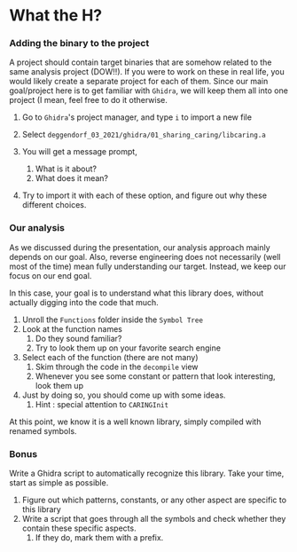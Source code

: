 # What the H?

### Adding the binary to the project

A project should contain target binaries that are somehow related to the same analysis project (DOW!!). If you were to work on these in real life, you would likely create a separate project for each of them. Since our main goal/project here is to get familiar with `Ghidra`, we will keep them all into one project (I mean, feel free to do it otherwise.

1. Go to `Ghidra`'s project manager, and type `i` to import a new file
2. Select `deggendorf_03_2021/ghidra/01_sharing_caring/libcaring.a`
3. You will get a message prompt,
	1. What is it about?
	2. What does it mean?

4. Try to import it with each of these option, and figure out why these different choices.


### Our analysis

As we discussed during the presentation, our analysis approach mainly depends on our goal. Also, reverse engineering does not necessarily (well most of the time) mean fully understanding our target. Instead, we keep our focus on our end goal.

In this case, your goal is to understand what this library does, without actually digging into the code that much.

1. Unroll the `Functions` folder inside the `Symbol Tree`
2. Look at the function names
	1. Do they sound familiar?
	2. Try to look them up on your favorite search engine
3. Select each of the function (there are not many)
	1. Skim through the code in the `decompile` view
	2. Whenever you see some constant or pattern that look interesting, look them up
4. Just by doing so, you should come up with some ideas.
	1. Hint : special attention to `CARINGInit`

At this point, we know it is a well known library, simply compiled with renamed symbols. 


### Bonus

Write a Ghidra script to automatically recognize this library. Take your time, start as simple as possible.

1. Figure out which patterns, constants, or any other aspect are specific to this library
2. Write a script that goes through all the symbols and check whether they contain these specific aspects.
	1. If they do, mark them with a prefix.





